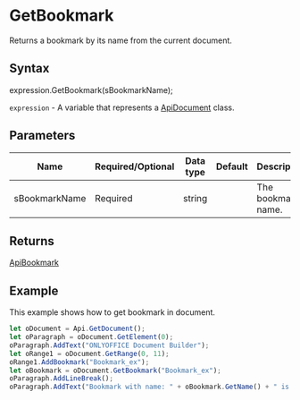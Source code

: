 # GetBookmark

Returns a bookmark by its name from the current document.

## Syntax

expression.GetBookmark(sBookmarkName);

`expression` - A variable that represents a [ApiDocument](../ApiDocument.md) class.

## Parameters

| **Name** | **Required/Optional** | **Data type** | **Default** | **Description** |
| ------------- | ------------- | ------------- | ------------- | ------------- |
| sBookmarkName | Required | string |  | The bookmark name. |

## Returns

[ApiBookmark](../../ApiBookmark/ApiBookmark.md)

## Example

This example shows how to get bookmark in document.

```javascript
let oDocument = Api.GetDocument(); 
let oParagraph = oDocument.GetElement(0); 
oParagraph.AddText("ONLYOFFICE Document Builder"); 
let oRange1 = oDocument.GetRange(0, 11); 
oRange1.AddBookmark("Bookmark_ex");
let oBookmark = oDocument.GetBookmark("Bookmark_ex");
oParagraph.AddLineBreak();
oParagraph.AddText("Bookmark with name: " + oBookmark.GetName() + " is " + (oBookmark.IsActive() ? "active" : "inactive"));

```
